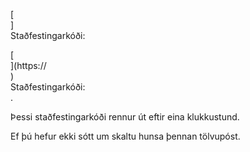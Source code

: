 [<br host>]<br action>Staðfestingarkóði:<br code>

[<br host>](https://<br host>)<br action>Staðfestingarkóði:<br code>.

Þessi staðfestingarkóði rennur út eftir eina klukkustund.

Ef þú hefur ekki sótt um skaltu hunsa þennan tölvupóst.